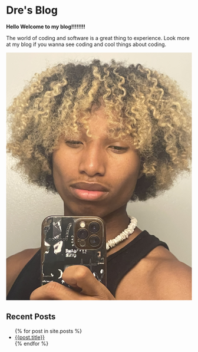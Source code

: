 # Dre's Blog

**Hello Welcome to my blog!!!!!!!!**

The world of coding and software is a great thing to experience. Look more at my blog if you wanna see coding and cool things about coding.

![A good photo of me](/assets/IMG-0373%20(3).jpg)


## Recent Posts
<ul>
{% for post in site.posts %}
<li>
<a href="/blog/{{ post.url }}">{{post.title}}</a>
</li>
{% endfor %}
</ul>





